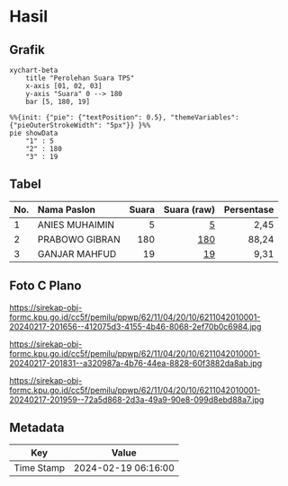# Hasil

## Grafik

```mermaid
xychart-beta
    title "Perolehan Suara TPS"
    x-axis [01, 02, 03]
    y-axis "Suara" 0 --> 180
    bar [5, 180, 19]
```

```mermaid
%%{init: {"pie": {"textPosition": 0.5}, "themeVariables": {"pieOuterStrokeWidth": "5px"}} }%%
pie showData
    "1" : 5
    "2" : 180
    "3" : 19
```

## Tabel

| No. | Nama Paslon    | Suara | Suara (raw) | Persentase |
|:--- |:-------------- | -----:| -----------:| ----------:|
| 1   | ANIES MUHAIMIN | 5     | [5][p-1]    | 2,45       |
| 2   | PRABOWO GIBRAN | 180   | [180][p-2]  | 88,24      |
| 3   | GANJAR MAHFUD  | 19    | [19][p-3]   | 9,31       |


[p-1]: https://github.com/gigit-pemilu/pemilu-2024-62-kalimantan-tengah/blob/main/pilpres/hitung-suara/sub/62-kalimantan-tengah/sub/11-pulang-pisau/sub/04-banama-tingang/sub/2010-bawan/sub/001-tps/sub/paslon-1.txt
[p-2]: https://github.com/gigit-pemilu/pemilu-2024-62-kalimantan-tengah/blob/main/pilpres/hitung-suara/sub/62-kalimantan-tengah/sub/11-pulang-pisau/sub/04-banama-tingang/sub/2010-bawan/sub/001-tps/sub/paslon-2.txt
[p-3]: https://github.com/gigit-pemilu/pemilu-2024-62-kalimantan-tengah/blob/main/pilpres/hitung-suara/sub/62-kalimantan-tengah/sub/11-pulang-pisau/sub/04-banama-tingang/sub/2010-bawan/sub/001-tps/sub/paslon-3.txt

## Foto C Plano

https://sirekap-obj-formc.kpu.go.id/cc5f/pemilu/ppwp/62/11/04/20/10/6211042010001-20240217-201656--412075d3-4155-4b46-8068-2ef70b0c6984.jpg

https://sirekap-obj-formc.kpu.go.id/cc5f/pemilu/ppwp/62/11/04/20/10/6211042010001-20240217-201831--a320987a-4b76-44ea-8828-60f3882da8ab.jpg

https://sirekap-obj-formc.kpu.go.id/cc5f/pemilu/ppwp/62/11/04/20/10/6211042010001-20240217-201959--72a5d868-2d3a-49a9-90e8-099d8ebd88a7.jpg


## Metadata

| Key        | Value               |
| ---------- | ------------------- |
| Time Stamp | 2024-02-19 06:16:00 |



